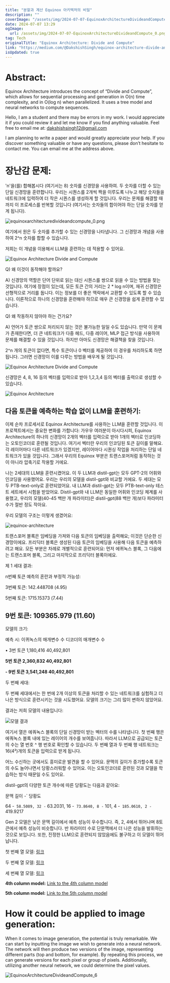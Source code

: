 ```yaml
---
title: "분할과 계산 Equinox 아키텍처의 비밀"
description: ""
coverImage: "/assets/img/2024-07-07-EquinoxArchitectureDivideandCompute_0.png"
date: 2024-07-07 13:29
ogImage: 
  url: /assets/img/2024-07-07-EquinoxArchitectureDivideandCompute_0.png
tag: Tech
originalTitle: "Equinox Architecture: Divide and Compute"
link: "https://medium.com/@DakshishSingh/equinox-architecture-divide-and-compute-99c555ac08d6"
isUpdated: true
---
```






# Abstract:

Equinox Architecture introduces the concept of “Divide and Compute”, which allows for sequential processing and generation in O(n) time complexity, and in O(log n) when parallelized. It uses a tree model and neural networks to compute sequences.

Hello, I am a student and there may be errors in my work. I would appreciate it if you could review it and let me know if you find anything valuable. Feel free to email me at: dakshishsingh12@gmail.com

I am planning to write a paper and would greatly appreciate your help. If you discover something valuable or have any questions, please don’t hesitate to contact me. You can email me at the address above.

<div class="content-ad"></div>

# 장난감 문제:

'n'을(를) 합해봅시다 (여기서는 8) 숫자를 신경망을 사용하여. 두 숫자를 더할 수 있는 단일 신경망을 훈련합니다. 우리는 시퀀스를 2개씩 짝을 이루도록 나누고 해당 숫자들을 네트워크에 입력하여 더 작은 시퀀스를 생성하게 할 것입니다. 우리는 문제를 해결할 때까지 이 프로세스를 반복할 것입니다 (여기서는 숫자들의 합이어야 하는 단일 숫자를 얻게 됩니다).

![equinoxarchitecturedivideandcompute_0.png](/assets/img/2024-07-07-EquinoxArchitectureDivideandCompute_0.png)

여기에서 원은 두 숫자를 추가할 수 있는 신경망을 나타냅니다. 그 신경망과 개념을 사용하여 2^n 숫자를 합할 수 있습니다.

<div class="content-ad"></div>

저희는 이 개념을 이용해서 LLM을 훈련하는 데 적용할 수 있어요.

![Equinox Architecture Divide and Compute](/assets/img/2024-07-07-EquinoxArchitectureDivideandCompute_1.png)

Q) 왜 이것이 동작해야 할까요?

A) 신경망의 역할은 단어 단위로 읽는 대신 시퀀스를 쌍으로 읽을 수 있는 방법을 찾는 것입니다. 여기에 장점이 있는데, 모든 토큰 간의 거리는 2 * log n이며, 재귀 신경망은 선형적으로 거리를 둡니다. 이는 정보를 더 좋은 맥락에서 교환할 수 있도록 할 수 있습니다. 이론적으로 하나의 신경망을 훈련해야 하므로 매우 큰 신경망을 쉽게 훈련할 수 있습니다.

<div class="content-ad"></div>


Q) 왜 작동하지 않아야 하는 건가요?

A) 언어가 토큰 쌍으로 처리되지 않는 것은 불가능한 일일 수도 있습니다. 만약 이 문제가 존재한다면, 더 큰 네트워크가 다중 헤드, 다중 레이어, MLP 접근 방식을 사용하여 문제를 해결할 수 있을 것입니다. 하지만 아마도 신경망은 해결책을 찾을 것입니다.

2^n 개의 토큰이 없다면, 특수 토큰이나 0 벡터를 제공하여 이 경우를 처리하도록 하면 됩니다. 그러면 신경망이 이를 다루는 방법을 배우게 될 것입니다.

![Equinox Architecture Divide and Compute](/assets/img/2024-07-07-EquinoxArchitectureDivideandCompute_2.png)

<div class="content-ad"></div>

신경망은 4, 8, 16 등의 벡터를 입력으로 받아 1,2,3,4 등의 벡터를 출력으로 생성할 수 있습니다.

![Equinox Architecture](/assets/img/2024-07-07-EquinoxArchitectureDivideandCompute_3.png)

## 다음 토큰을 예측하는 학습 없이 LLM을 훈련하기:

이제 순차 프로세서로 Equinox Architecture를 사용하는 LLM을 훈련할 것입니다. 이 프로젝트에서는 중요한 변화를 가합니다: 가우우 여러분이 아시다시피, Equinox Architecture의 하나의 신경망이 2개의 벡터를 입력으로 받아 1개의 벡터로 인코딩하는 오토인코더로 훈련될 것입니다. 여기서 벡터란 우리의 인코딩된 토큰 길이를 말해요. 각 레이어마다 다른 네트워크가 있겠지만, 레이어마다 시퀀싱 작업을 처리하는 단일 네트워크가 있을 것입니다. 그래서 우리의 Equinox 부분은 트랜스포머처럼 동작하는 것이 아니라 압축기로 작용할 거에요.

<div class="content-ad"></div>

나는 2세대의 LLM을 훈련시켰어요. 이 두 LLM과 distil-gpt는 모두 GPT-2의 어휘와 인코딩을 사용했어요. 우리는 우리의 모델을 distil-gpt와 비교할 거에요. 두 세대는 모두 PTB-text-only로 훈련되었어요. 내 LLM과 distil-gpt는 모두 PTB-text-only 테스트 세트에서 시험을 받았어요. Distil-gpt와 내 LLM은 동일한 어휘와 인코딩 체계를 사용했고, 우리의 모델(40-45 백만 개 파라미터)은 distil-gpt(88 백만 개)보다 파라미터 수가 절반 정도 작아요.

우리 모델의 구조는 이렇게 생겼어요:

![equinox-architecture](/assets/img/2024-07-07-EquinoxArchitectureDivideandCompute_4.png)

트랜스포머 블록은 임베딩을 가져와 다음 토큰의 임베딩을 출력해요; 이것은 단순한 신경망이에요. 프리딕터 블록은 생성된 다음 토큰의 임베딩을 사용해 다음 토큰을 예측하려고 해요. 모든 부분은 차례로 개별적으로 훈련되어요: 먼저 에퀴녹스 블록, 그 다음에는 트랜스포머 블록, 그리고 마지막으로 프리딕터 블록이에요.

<div class="content-ad"></div>

제 1 세대 결과:

n번째 토큰 예측의 혼란과 부정적 가능성:

3번째 토큰: 142.448708 (4.95)

5번째 토큰: 1715.15373 (7.44)

<div class="content-ad"></div>

## 9번 토큰: 109365.979 (11.60)

모델의 크기:

예측 시: 이퀴녹스의 매개변수 수 디코더의 매개변수 수

• 3번 토큰 1,180,416 40,492,801

<div class="content-ad"></div>

**5번 토큰 2,360,832 40,492,801**

**- 9번 토큰 3,541,248 40,492,801**

두 번째 세대:

두 번째 세대에서는 한 번에 2개 이상의 토큰을 처리할 수 있는 네트워크를 실험하고 더 나은 방식으로 훈련시키는 것을 시도했어요. 모델의 크기는 그리 많이 변하지 않았어요.

<div class="content-ad"></div>

결과는 저희 모델의 내용입니다:

![모델 결과](/assets/img/2024-07-07-EquinoxArchitectureDivideandCompute_5.png)

여기서 열은 에쿼녹스 블록의 단일 신경망이 받는 벡터의 수를 나타냅니다. 첫 번째 행은 에쿼녹스 블록 내에 있는 레이어의 개수를 보여줍니다. 따라서 LLM으로 공급되는 토큰의 수는 열 번호 ^ 행 번호로 확인할 수 있습니다. 두 번째 열과 두 번째 행 네트워크는 16(4²)개의 토큰을 입력으로 받게 됩니다.

<div class="content-ad"></div>

어느 수신하는 곳에서도 흥미로운 발견을 할 수 있어요. 문맥의 길이가 증가할수록 토큰의 수도 늘어나면서 당황스러워할 수 있어요. 이는 오토인코더로 훈련된 것과 모델을 학습하는 방식 때문일 수도 있어요. 

distil-gpt의 다양한 토큰 개수에 따른 당황도는 다음과 같아요:

문맥 길이 -` 당황도

64 -` 58.5089, 32 -` 63.2031, 16 -` 73.8640, 8 -` 101, 4 -` 185.0610, 2 -` 419.9217

<div class="content-ad"></div>

Gen 2 모델은 낮은 문맥 길이에서 예측 성능이 우수합니다. 즉, 2, 4에서 뛰어나며 8토큰에서 예측 성능이 비슷합니다. 반 파라미터 수로 단문맥에서 더 나은 성능을 발휘하는 것으로 보입니다. 또한, 진정한 LLM으로 훈련되지 않았음에도 불구하고 이 모델이 뛰어납니다.

첫 번째 열 모델: [링크](https://drive.google.com/drive/folders/11fE1ec5iEmlA_7ZzUaaROp_8QwmZ4LiF?usp=drive_link)

두 번째 열 모델: [링크](https://drive.google.com/drive/folders/1HtH3FGtrEesBqy5USY7IU1FGrqiwJ0dv?usp=drive_link)

세 번째 열 모델: [링크](https://drive.google.com/drive/folders/1Isii4X9nqoU4pF2m0Uv9jgkndU2jPfym?usp=drive_link)

<div class="content-ad"></div>

**4th column model:** [Link to the 4th column model](https://drive.google.com/drive/folders/1YZzLj61ImeYP_gsXJnrKKHiLgCSCSBIL?usp=drive_link)

**5th column model:** [Link to the 5th column model](https://drive.google.com/drive/folders/12T4QrfRi0iXyRGURQD-_04y5ykEprLl7?usp=drive_link)

# How it could be applied to image generation:

<div class="content-ad"></div>

When it comes to image generation, the potential is truly remarkable. We can start by inputting the image we wish to generate into a neural network. The network will then produce two versions of the image, representing different parts (top and bottom, for example). By repeating this process, we can generate versions for each pixel or group of pixels. Additionally, utilizing another neural network, we could determine the pixel values. 

![EquinoxArchitectureDivideandCompute_6](/assets/img/2024-07-07-EquinoxArchitectureDivideandCompute_6.png)